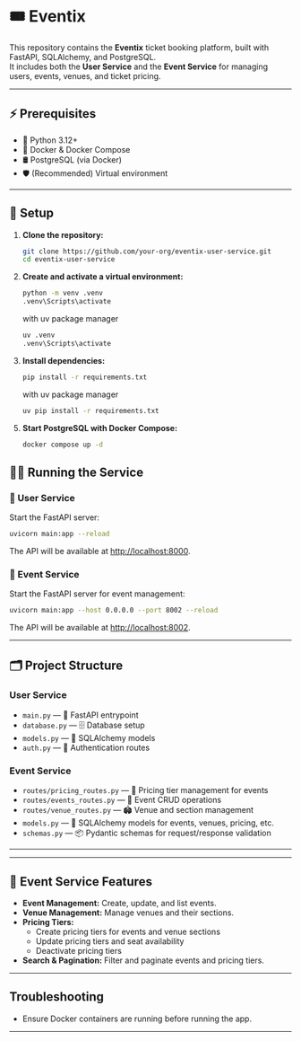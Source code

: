 # 🎟️ Eventix

This repository contains the **Eventix** ticket booking platform, built with FastAPI, SQLAlchemy, and PostgreSQL.  
It includes both the **User Service** and the **Event Service** for managing users, events, venues, and ticket pricing.

---

## ⚡ Prerequisites

- 🐍 Python 3.12+
- 🐳 Docker & Docker Compose
- 🛢️ PostgreSQL (via Docker)
- 🛡️ (Recommended) Virtual environment

---

## 🚀 Setup

1. **Clone the repository:**
   ```sh
   git clone https://github.com/your-org/eventix-user-service.git
   cd eventix-user-service
   ```

2. **Create and activate a virtual environment:**
   ```sh
   python -m venv .venv
   .venv\Scripts\activate
   ```
   with uv package manager
   ```sh
   uv .venv
   .venv\Scripts\activate
   ```

3. **Install dependencies:**
   ```sh
   pip install -r requirements.txt
   ```
   with uv package manager
   ```sh
   uv pip install -r requirements.txt
   ```

<!-- 4. **Configure environment variables:**
   - Copy `.env.example` to `.env` and update values as needed (especially the database URL). -->

5. **Start PostgreSQL with Docker Compose:**
   ```sh
   docker compose up -d
   ```

<!-- 6. **Run Alembic migrations:**
   ```sh
   alembic upgrade head
   ``` -->

## 🏃‍♂️ Running the Service

### 👤 User Service

   Start the FastAPI server:

   ```sh
   uvicorn main:app --reload
   ```

   The API will be available at [http://localhost:8000](http://localhost:8000).

### 🎫 Event Service

   Start the FastAPI server for event management:

   ```sh
   uvicorn main:app --host 0.0.0.0 --port 8002 --reload
   ```

   The API will be available at [http://localhost:8002](http://localhost:8002).

---

## 🗂️ Project Structure

### User Service

- `main.py` — 🚦 FastAPI entrypoint
- `database.py` — 🗄️ Database setup
- `models.py` — 🧩 SQLAlchemy models
- `auth.py` — 🔐 Authentication routes
<!-- - `alembic/` — 🛠️ Database migrations -->

### Event Service

- `routes/pricing_routes.py` — 💸 Pricing tier management for events
- `routes/events_routes.py` — 🎉 Event CRUD operations
- `routes/venue_routes.py` — 🏟️ Venue and section management
- `models.py` — 🧩 SQLAlchemy models for events, venues, pricing, etc.
- `schemas.py` — 📦 Pydantic schemas for request/response validation

---

<!-- ## Useful Commands

- **Run tests:**  
  ```sh
  pytest
  ```
- **Generate a new Alembic migration:**  
  ```sh
  alembic revision --autogenerate -m "Migration message"
  ```
- **Upgrade database:**  
  ```sh
  alembic upgrade head
  ``` -->

---

## 🎫 Event Service Features

- **Event Management:** Create, update, and list events.
- **Venue Management:** Manage venues and their sections.
- **Pricing Tiers:**  
  - Create pricing tiers for events and venue sections  
  - Update pricing tiers and seat availability  
  - Deactivate pricing tiers
- **Search & Pagination:** Filter and paginate events and pricing tiers.

---

## Troubleshooting

- Ensure Docker containers are running before running the app.
<!-- - If you see `KeyError: 'USER_DB_URL'`, check your `.env` file and environment variable setup. -->

---